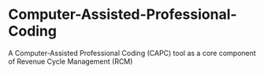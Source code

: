 # Computer-Assisted-Professional-Coding
A Computer-Assisted Professional Coding (CAPC) tool as a core component of Revenue Cycle Management (RCM)
